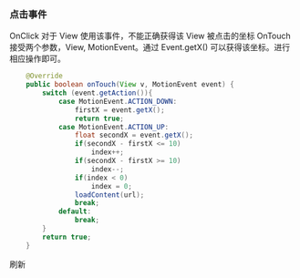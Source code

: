 ### 点击事件

OnClick
对于 View 使用该事件，不能正确获得该 View 被点击的坐标
OnTouch
接受两个参数，View, MotionEvent。通过 Event.getX() 可以获得该坐标。进行相应操作即可。

``` java
    @Override
    public boolean onTouch(View v, MotionEvent event) {
        switch (event.getAction()){
            case MotionEvent.ACTION_DOWN:
                firstX = event.getX();
                return true;
            case MotionEvent.ACTION_UP:
                float secondX = event.getX();
                if(secondX - firstX <= 10)
                    index++;
                if(secondX - firstX >= 10)
                    index--;
                if(index < 0)
                    index = 0;
                loadContent(url);
                break;
            default:
                break;
        }
        return true;
    }
```

刷新